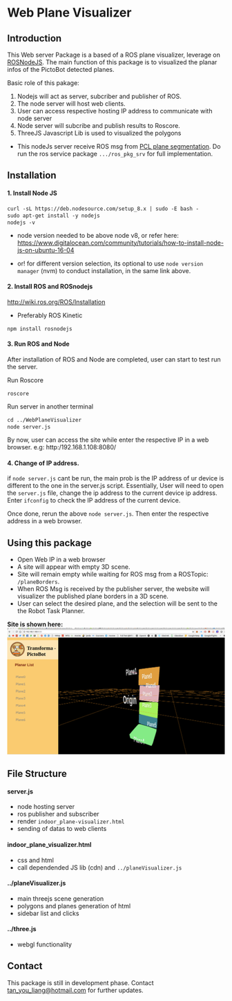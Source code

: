 # Web Plane Visualizer

## Introduction

This Web server Package is a based of a ROS plane visualizer, leverage on [ROSNodeJS](http://wiki.ros.org/rosnodejs). The main function of this package is to visualized the planar infos of the PictoBot detected planes. 

Basic role of this pakage:
1. Nodejs will act as server, subcriber and publisher of ROS. 
2. The node server will host web clients.
3. User can access respective hosting IP address to communicate with node server
4. Node server will subcribe and publish results to Roscore.
5. ThreeJS Javascript Lib is used to visualized the polygons

* This nodeJs server receive ROS msg from [PCL plane segmentation](https://github.com/tanyouliang95/pcl_indoorPlaneSegmentation). Do run the ros service package `.../ros_pkg_srv` for full implementation.


## Installation

#### 1. Install Node JS

```
curl -sL https://deb.nodesource.com/setup_8.x | sudo -E bash -
sudo apt-get install -y nodejs
nodejs -v
```

* node version needed to be above node v8, or refer here:
 https://www.digitalocean.com/community/tutorials/how-to-install-node-js-on-ubuntu-16-04

* or! for different version selection, its optional to use `node version manager` (nvm) to conduct installation, in the same link above.

#### 2. Install ROS and ROSnodejs

http://wiki.ros.org/ROS/Installation

* Preferably ROS Kinetic

```
npm install rosnodejs
```

#### 3. Run ROS and Node

After installation of ROS and Node are completed, user can start to test run the server.

Run Roscore
```
roscore
```
Run server in another terminal
```
cd ../WebPlaneVisualizer
node server.js
```

By now, user can access the site while enter the respective IP in a web browser. e.g: http:/192.168.1.108:8080/


#### 4. Change of IP address.

if `node server.js` cant be run, the main prob is the IP address of ur device is different to the one in the server.js script. Essentially, User will need to open the `server.js` file, change the ip address to the current device ip address. Enter `ifconfig` to check the IP address of the current device. 

Once done, rerun the above `node server.js`. Then enter the respective address in a web browser.



## Using this package

- Open Web IP in a web browser
- A site will appear with empty 3D scene. 
- Site will remain empty while waiting for ROS msg from a ROSTopic: `/planeBorders`. 
- When ROS Msg is received by the publisher server, the website will visualizer the published plane borders in a 3D scene. 
- User can select the desired plane, and the selection will be sent to the the Robot Task Planner.

**Site is shown here:** ![figure_path_plan](media/pictoWebVisualizer.png)


## File Structure

#### server.js
- node hosting server
- ros publisher and subscriber
- render `indoor_plane-visualizer.html`
- sending of datas to web clients

#### indoor_plane_visualizer.html
- css and html
- call dependended JS lib (cdn) and `../planeVisualizer.js`

#### ../planeVisualizer.js
- main threejs scene generation
- polygons and planes generation of html
- sidebar list and clicks

#### ../three.js
- webgl functionality

## Contact

This package is still in development phase. Contact tan_you_liang@hotmail.com for further updates.
